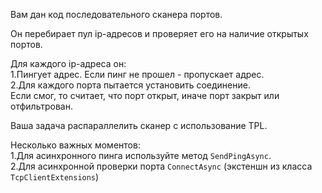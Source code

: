 Вам дан код последовательного сканера портов.

Он перебирает пул ip-адресов и проверяет его на наличие открытых портов.

Для каждого ip-адреса он:\
1.Пингует адрес. Если пинг не прошел - пропускает адрес.\
2.Для каждого порта пытается установить соединение.\
Если смог, то считает, что порт открыт, иначе порт закрыт или отфильтрован.

Ваша задача распараллелить сканер с использование TPL.

Несколько важных моментов:\
1.Для асинхронного пинга используйте метод `SendPingAsync`.\
2.Для асинхронной проверки порта `ConnectAsync` (экстеншн из класса `TcpClientExtensions`)